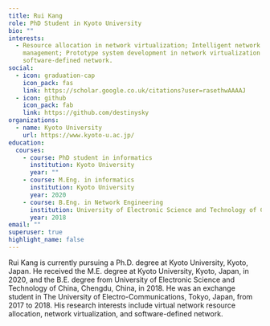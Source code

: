 ```yaml
---
title: Rui Kang
role: PhD Student in Kyoto University
bio: ""
interests:
  - Resource allocation in network virtualization; Intelligent network
    management; Prototype system development in network virtualization and
    software-defined network.
social:
  - icon: graduation-cap
    icon_pack: fas
    link: https://scholar.google.co.uk/citations?user=rasethwAAAAJ
  - icon: github
    icon_pack: fab
    link: https://github.com/destinysky
organizations:
  - name: Kyoto University
    url: https://www.kyoto-u.ac.jp/
education:
  courses:
    - course: PhD student in informatics
      institution: Kyoto University
      year: ""
    - course: M.Eng. in informatics
      institution: Kyoto University
      year: 2020
    - course: B.Eng. in Network Engineering
      institution: University of Electronic Science and Technology of China
      year: 2018
email: ""
superuser: true
highlight_name: false
---
```

Rui Kang is currently pursuing a Ph.D. degree at Kyoto University, Kyoto, Japan. He received the
M.E. degree at Kyoto University, Kyoto, Japan, in 2020, and the B.E. degree from University of Electronic Science and Technology of China, Chengdu, China, in 2018. He was an exchange student in The University of Electro-Communications, Tokyo, Japan, from 2017 to 2018. His research interests include virtual network resource allocation, network virtualization, and software-defined network.